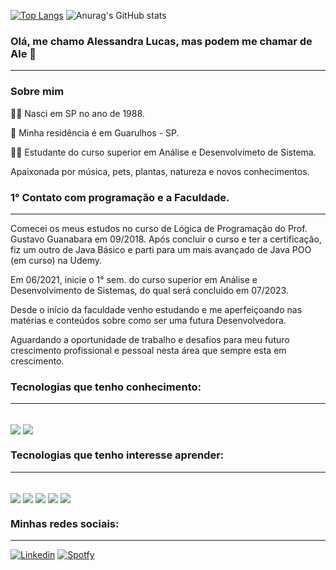 [![Top Langs](https://github-readme-stats.vercel.app/api/top-langs/?username=AleLucasG&layout=compact)](https://github.com/AleLucasG/github-readme-stats)
![Anurag's GitHub stats](https://github-readme-stats.vercel.app/api?username=AleLucasG&show_icons=true&theme=synthwave)


### Olá, me chamo Alessandra Lucas, mas podem me chamar de Ale 👋
____________________________________________________________

### Sobre mim

👶🏼 Nasci em SP no ano de 1988.

🏡 Minha residência é em Guarulhos - SP.

👩‍🎓 Estudante do curso superior em Análise e Desenvolvimeto de Sistema.

Apaixonada por música, pets, plantas, natureza e novos conhecimentos.

### **1° Contato com programação e a Faculdade.**
____________________________________________________________
Comecei os meus estudos no curso de Lógica de Programação do Prof. Gustavo Guanabara em 09/2018.
Após concluir o curso e ter a certificação, fiz um outro de Java Básico e parti para um mais avançado de Java POO (em curso) na Udemy.

Em 06/2021, inicie o 1° sem. do curso superior em Análise e Desenvolvimento de Sistemas, do qual será concluido em 07/2023.

Desde o início da faculdade venho estudando e me aperfeiçoando nas matérias e conteúdos sobre como ser uma futura Desenvolvedora.

Aguardando a oportunidade de trabalho e desafios para meu futuro crescimento profissional e pessoal nesta área que sempre esta em crescimento.

### Tecnologias que tenho conhecimento:
____________________________________________________________
  

<div style="display: inline_block"><br/>
    <img align="center"  alr="python" src="https://img.shields.io/badge/C-00599C?style=for-the-badge&logo=c&logoColor=white" />
    <img align="center"  alr="python" src="https://img.shields.io/badge/Python-3776AB?style=for-the-badge&logo=python&logoColor=white" />
</div>  


### Tecnologias que tenho interesse aprender:
_______________________________________________________________________
<div style="display: inline_block"><br/>
    <img align="center"  alr="python" src="https://img.shields.io/badge/Java-ED8B00?style=for-the-badge&logo=java&logoColor=white" />
    <img align="center"  alr="python" src=https://img.shields.io/badge/HTML5-E34F26?style=for-the-badge&logo=html5&logoColor=white />
    <img align="center"  alr="python" src=https://img.shields.io/badge/CSS3-1572B6?style=for-the-badge&logo=css3&logoColor=white />
    <img align="center"  alr="python" src=https://img.shields.io/badge/JavaScript-F7DF1E?style=for-the-badge&logo=javascript&logoColor=black />
    <img align="center"  alr="python" src=https://img.shields.io/badge/MySQL-00000F?style=for-the-badge&logo=mysql&logoColor=white />
</div>


### Minhas redes sociais:
_____________________________________________________
  
[![Linkedin](https://img.shields.io/badge/LinkedIn-0077B5?style=for-the-badge&logo=linkedin&logoColor=white)](https://www.linkedin.com/in/alessandra-lucas-4b9453104/)
[![Spotfy](https://img.shields.io/badge/Spotify-1ED760?&style=for-the-badge&logo=spotify&logoColor=white)](https://open.spotify.com/?nd=1)

